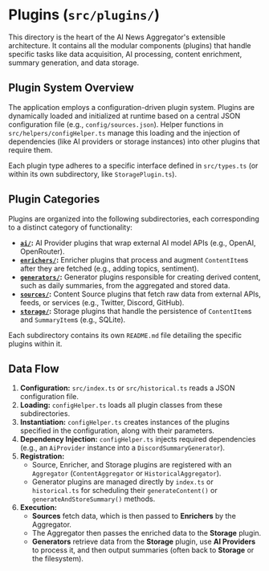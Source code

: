 # Plugins (`src/plugins/`)

This directory is the heart of the AI News Aggregator's extensible architecture. It contains all the modular components (plugins) that handle specific tasks like data acquisition, AI processing, content enrichment, summary generation, and data storage.

## Plugin System Overview

The application employs a configuration-driven plugin system. Plugins are dynamically loaded and initialized at runtime based on a central JSON configuration file (e.g., `config/sources.json`). Helper functions in `src/helpers/configHelper.ts` manage this loading and the injection of dependencies (like AI providers or storage instances) into other plugins that require them.

Each plugin type adheres to a specific interface defined in `src/types.ts` (or within its own subdirectory, like `StoragePlugin.ts`).

## Plugin Categories

Plugins are organized into the following subdirectories, each corresponding to a distinct category of functionality:

*   **[`ai/`](./ai/README.md):** AI Provider plugins that wrap external AI model APIs (e.g., OpenAI, OpenRouter).
*   **[`enrichers/`](./enrichers/README.md):** Enricher plugins that process and augment `ContentItem`s after they are fetched (e.g., adding topics, sentiment).
*   **[`generators/`](./generators/README.md):** Generator plugins responsible for creating derived content, such as daily summaries, from the aggregated and stored data.
*   **[`sources/`](./sources/README.md):** Content Source plugins that fetch raw data from external APIs, feeds, or services (e.g., Twitter, Discord, GitHub).
*   **[`storage/`](./storage/README.md):** Storage plugins that handle the persistence of `ContentItem`s and `SummaryItem`s (e.g., SQLite).

Each subdirectory contains its own `README.md` file detailing the specific plugins within it.

## Data Flow

1.  **Configuration:** `src/index.ts` or `src/historical.ts` reads a JSON configuration file.
2.  **Loading:** `configHelper.ts` loads all plugin classes from these subdirectories.
3.  **Instantiation:** `configHelper.ts` creates instances of the plugins specified in the configuration, along with their parameters.
4.  **Dependency Injection:** `configHelper.ts` injects required dependencies (e.g., an `AiProvider` instance into a `DiscordSummaryGenerator`).
5.  **Registration:**
    *   Source, Enricher, and Storage plugins are registered with an `Aggregator` (`ContentAggregator` or `HistoricalAggregator`).
    *   Generator plugins are managed directly by `index.ts` or `historical.ts` for scheduling their `generateContent()` or `generateAndStoreSummary()` methods.
6.  **Execution:**
    *   **Sources** fetch data, which is then passed to **Enrichers** by the Aggregator.
    *   The Aggregator then passes the enriched data to the **Storage** plugin.
    *   **Generators** retrieve data from the **Storage** plugin, use **AI Providers** to process it, and then output summaries (often back to **Storage** or the filesystem). 
